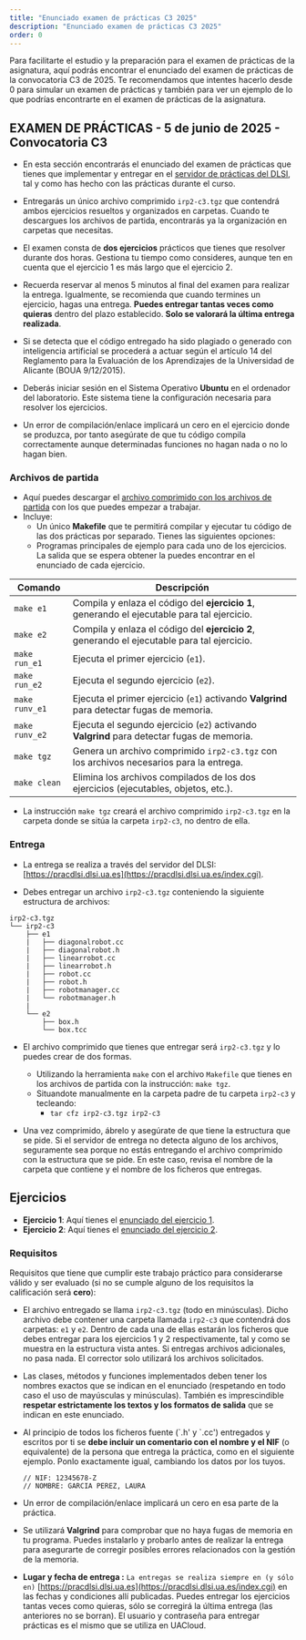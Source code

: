 ```yaml
---
title: "Enunciado examen de prácticas C3 2025"
description: "Enunciado examen de prácticas C3 2025"
order: 0
---
```

Para facilitarte el estudio y la preparación para el examen de prácticas de la asignatura, aquí podrás encontrar el enunciado del examen de prácticas de la convocatoria C3 de 2025.
Te recomendamos que intentes hacerlo desde 0 para simular un examen de prácticas y también para ver un ejemplo de lo que podrías encontrarte en el examen de prácticas de la asignatura.




## EXAMEN DE PRÁCTICAS - 5 de junio de 2025 - Convocatoria C3

- En esta sección encontrarás el enunciado del examen de prácticas que tienes que implementar y entregar en el [servidor de prácticas del DLSI](https://pracdlsi.dlsi.ua.es), tal y como has hecho con las prácticas durante el curso.
- Entregarás un único archivo comprimido `irp2-c3.tgz` que contendrá ambos ejercicios resueltos y organizados en carpetas. Cuando te descargues los archivos de partida, encontrarás ya la organización en carpetas que necesitas.
- El examen consta de **dos ejercicios** prácticos que tienes que resolver durante dos horas. Gestiona tu tiempo como consideres, aunque ten en cuenta que el ejercicio 1 es más largo que el ejercicio 2.

- Recuerda reservar al menos 5 minutos al final del examen para realizar la entrega. Igualmente, se recomienda que cuando termines un ejercicio, hagas una entrega. **Puedes entregar tantas veces como quieras** dentro del plazo establecido. **Solo se valorará la última entrega realizada**.

- Si se detecta que el código entregado ha sido plagiado o generado con inteligencia artificial se procederá a actuar según el artículo 14 del Reglamento para la Evaluación de los Aprendizajes de la Universidad de Alicante (BOUA 9/12/2015).

- Deberás iniciar sesión en el Sistema Operativo **Ubuntu** en el ordenador del laboratorio. Este sistema tiene la configuración necesaria para resolver los ejercicios.

- Un error de compilación/enlace implicará un cero en el ejercicio donde se produzca, por tanto asegúrate de que tu código compila correctamente aunque determinadas funciones no hagan nada o no lo hagan bien.

### Archivos de partida

- Aquí puedes descargar el [archivo comprimido con los archivos de partida](../../resources/c3/irp2-c3.tgz) con los que puedes empezar a trabajar.
- Incluye:
    - Un único **Makefile** que te permitirá compilar y ejecutar tu código de las dos prácticas por separado. Tienes las siguientes opciones:
    - Programas principales de ejemplo para cada uno de los ejercicios. La salida que se espera obtener la puedes encontrar en el enunciado de cada ejercicio.

| Comando        | Descripción                                                                                  |
|----------------|----------------------------------------------------------------------------------------------|
| `make e1`      | Compila y enlaza el código del **ejercicio 1**, generando el ejecutable para tal ejercicio.  |
| `make e2`      | Compila y enlaza el código del **ejercicio 2**, generando el ejecutable para tal ejercicio.  |
| `make run_e1`  | Ejecuta el primer ejercicio (`e1`).                                                          |
| `make run_e2`  | Ejecuta el segundo ejercicio (`e2`).                                                         |
| `make runv_e1` | Ejecuta el primer ejercicio (`e1`) activando **Valgrind** para detectar fugas de memoria.    |
| `make runv_e2` | Ejecuta el segundo ejercicio (`e2`) activando **Valgrind** para detectar fugas de memoria.   |
| `make tgz`     | Genera un archivo comprimido `irp2-c3.tgz` con los archivos necesarios para la entrega.      |
| `make clean`   | Elimina los archivos compilados de los dos ejercicios (ejecutables, objetos, etc.).          |

- La instrucción `make tgz` creará el archivo comprimido `irp2-c3.tgz` en la carpeta donde se sitúa la carpeta `irp2-c3`, no dentro de ella. 


### Entrega

- La entrega se realiza a través del servidor del DLSI: [https://pracdlsi.dlsi.ua.es](https://pracdlsi.dlsi.ua.es/index.cgi).

- Debes entregar un archivo `irp2-c3.tgz` conteniendo la siguiente estructura de archivos:
```text
irp2-c3.tgz
└── irp2-c3
    ├── e1
    |   ├── diagonalrobot.cc
    |   ├── diagonalrobot.h
    |   ├── linearrobot.cc
    |   ├── linearrobot.h
    |   ├── robot.cc
    |   ├── robot.h
    |   ├── robotmanager.cc
    |   └── robotmanager.h 
    |    
    └── e2
        ├── box.h
        └── box.tcc
```
-   El archivo comprimido que tienes que entregar será `irp2-c3.tgz` y lo puedes crear de dos formas. 
    -   Utilizando la herramienta `make` con el archivo `Makefile` que tienes en los archivos de partida con la instrucción: `make tgz`.
    -   Situandote manualmente en la carpeta padre de tu carpeta `irp2-c3` y tecleando: 
        - `tar cfz irp2-c3.tgz irp2-c3`

-   Una vez comprimido, ábrelo y asegúrate de que tiene la estructura que se pide. Si el servidor de entrega no detecta alguno de los archivos, seguramente sea porque no estás entregando el archivo comprimido con la estructura que se pide. En este caso, revisa el nombre de la carpeta que contiene y el nombre de los ficheros que entregas.



## Ejercicios

- **Ejercicio 1**: Aquí tienes el [enunciado del ejercicio 1](../examen/c3e1).
- **Ejercicio 2**: Aquí tienes el [enunciado del ejercicio 2](../examen/c3e2).


### Requisitos
Requisitos que tiene que cumplir este trabajo práctico para
considerarse válido y ser evaluado (si no se cumple alguno de los
requisitos la calificación será **cero**):

-   El archivo entregado se llama `irp2-c3.tgz` (todo en minúsculas). Dicho archivo debe contener
    una carpeta llamada `irp2-c3` que contendrá dos carpetas: `e1` y `e2`. Dentro de cada una de ellas estarán los ficheros que debes entregar para los ejercicios 1 y 2 respectivamente, tal y como se muestra en la estructura vista antes. Si entregas archivos adicionales, no pasa nada. El corrector solo utilizará los archivos solicitados.

-   Las clases, métodos y funciones implementados deben tener los nombres exactos que se
    indican en el enunciado (respetando en todo caso el uso de mayúsculas
    y minúsculas). También es imprescindible **respetar estrictamente los textos y los formatos de salida** que se indican en este enunciado.

-   Al principio de todos los ficheros fuente (\`.h' y \`.cc') entregados
    y escritos por ti se **debe incluir un comentario con el nombre y el NIF** (o equivalente) de la persona que entrega la práctica, como en
    el siguiente ejemplo. Ponlo exactamente igual, cambiando los datos por los tuyos.
    ```text
    // NIF: 12345678-Z
    // NOMBRE: GARCIA PEREZ, LAURA
    ```

-   Un error de compilación/enlace implicará un cero en esa parte de la
    práctica.

-   Se utilizará **Valgrind** para comprobar que no haya fugas de memoria en tu programa.
    Puedes instalarlo y probarlo antes de realizar la entrega para asegurarte de corregir
    posibles errores relacionados con la gestión de la memoria.

-   **Lugar y fecha de entrega :** `La entregas se realiza
      siempre en (y sólo en)` [https://pracdlsi.dlsi.ua.es](https://pracdlsi.dlsi.ua.es/index.cgi) en las fechas y
    condiciones allí publicadas. Puedes entregar los ejercicios tantas
    veces como quieras, sólo se corregirá la última entrega (las
    anteriores no se borran). El usuario y contraseña para entregar
    prácticas es el mismo que se utiliza en UACloud.
